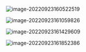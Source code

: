 ![image-20220923160522519](C:\Users\yn\AppData\Roaming\Typora\typora-user-images\image-20220923160522519.png)







![image-20220923161059826](C:\Users\yn\AppData\Roaming\Typora\typora-user-images\image-20220923161059826.png)







![image-20220923161429609](C:\Users\yn\AppData\Roaming\Typora\typora-user-images\image-20220923161429609.png)









![image-20220923161852386](C:\Users\yn\AppData\Roaming\Typora\typora-user-images\image-20220923161852386.png)